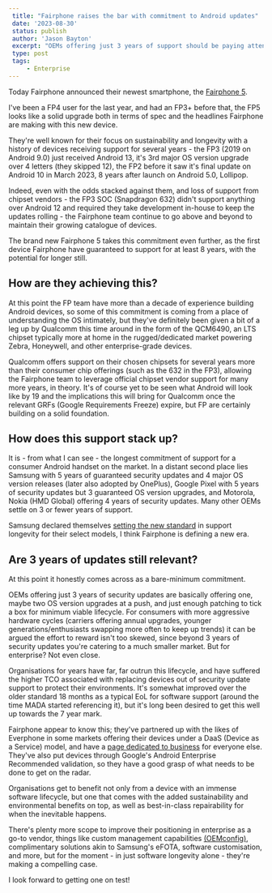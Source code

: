 ```yaml
---
 title: "Fairphone raises the bar with commitment to Android updates"
 date: '2023-08-30'
 status: publish 
 author: 'Jason Bayton' 
 excerpt: "OEMs offering just 3 years of support should be paying attention." 
 type: post 
 tags: 
     - Enterprise 
---
```

Today Fairphone announced their newest smartphone, the [Fairphone 5](https://shop.fairphone.com/fairphone-5).

I've been a FP4 user for the last year, and had an FP3+ before that, the FP5 looks like a solid upgrade both in terms of spec and the headlines Fairphone are making with this new device.

They're well known for their focus on sustainability and longevity with a history of devices receiving support for several years - the FP3 (2019 on Android 9.0) just received Android 13, it's 3rd major OS version upgrade over 4 letters (they skipped 12), the FP2 before it saw it's final update on Android 10 in March 2023, 8 years after launch on Android 5.0, Lollipop. 

Indeed, even with the odds stacked against them, and loss of support from chipset vendors - the FP3 SOC (Snapdragon 632) didn't support anything over Android 12 and required they take development in-house to keep the updates rolling - the Fairphone team continue to go above and beyond to maintain their growing catalogue of devices.

The brand new Fairphone 5 takes this commitment even further, as the first device Fairphone have guaranteed to support for at least 8 years, with the potential for longer still.

## How are they achieving this?

At this point the FP team have more than a decade of experience building Android devices, so some of this commitment is coming from a place of understanding the OS intimately, but they've definitely been given a bit of a leg up by Qualcomm this time around in the form of the QCM6490, an LTS chipset typically more at home in the rugged/dedicated market powering Zebra, Honeywell, and other enterprise-grade devices.

Qualcomm offers support on their chosen chipsets for several years more than their consumer chip offerings (such as the 632 in the FP3), allowing the Fairphone team to leverage official chipset vendor support for many more years, in theory. It's of course yet to be seen what Android will look like by 19 and the implications this will bring for Qualcomm once the relevant GRFs (Google Requirements Freeze) expire, but FP are certainly building on a solid foundation.

## How does this support stack up?

It is - from what I can see - the longest commitment of support for a consumer Android handset on the market. In a distant second place lies Samsung with 5 years of guaranteed security updates and 4 major OS version releases (later also adopted by OnePlus), Google Pixel with 5 years of security updates but 3 guaranteed OS version upgrades, and Motorola, Nokia (HMD Global) offering 4 years of security updates. Many other OEMs settle on 3 or fewer years of support.

Samsung declared themselves [setting the new standard](https://news.samsung.com/global/samsung-sets-the-new-standard-with-four-generations-of-os-upgrades-to-ensure-the-most-up-to-date-and-more-secure-galaxy-experience) in support longevity for their select models, I think Fairphone is defining a new era.

## Are 3 years of updates still relevant?

At this point it honestly comes across as a bare-minimum commitment.

OEMs offering just 3 years of security updates are basically offering one, maybe two OS version upgrades at a push, and just enough patching to tick a box for minimum viable lifecycle. For consumers with more aggressive hardware cycles (carriers offering annual upgrades, younger generations/enthusiasts swapping more often to keep up trends) it can be argued the effort to reward isn't too skewed, since beyond 3 years of security updates you're catering to a much smaller market. But for enterprise? Not even close.

Organisations for years have far, far outrun this lifecycle, and have suffered the higher TCO associated with replacing devices out of security update support to protect their environments. It's somewhat improved over the older standard 18 months as a typical EoL for software support (around the time MADA started referencing it), but it's long been desired to get this well up towards the 7 year mark.

Fairphone appear to know this; they've partnered up with the likes of Everphone in some markets offering their devices under a DaaS (Device as a Service) model, and have a [page dedicated to business](https://www.fairphone.com/en/business/) for everyone else. They've also put devices through Google's Android Enterprise Recommended validation, so they have a good grasp of what needs to be done to get on the radar.

Organisations get to benefit not only from a device with an immense software lifecycle, but one that comes with the added sustainability and environmental benefits on top, as well as best-in-class repairability for when the inevitable happens.

There's plenty more scope to improve their positioning in enterprise as a go-to vendor, things like custom management capabilities [(OEMconfig)](/android/what-is-oemconfig/), complimentary solutions akin to Samsung's eFOTA, software customisation, and more, but for the moment - in just software longevity alone - they're making a compelling case.

I look forward to getting one on test!